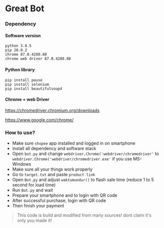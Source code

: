 # Great Bot

### Dependency

#### Software version
```
python 3.8.5
pip 20.0.2
chrome 87.0.4280.88
chrome web driver 87.0.4280.88
```

#### Python library
```
pip install pause
pip install selenium
pip install beautifulsoup4
```

#### Chrome + web Driver
<https://chromedriver.chromium.org/downloads>

<https://www.google.com/chrome/>

### How to use?
* Make sure `shopee` app installed and logged in on smartphone
* Install all dependency and software stack
* Open `bot.py` and change `webdriver.Chrome('webdriver/chromedriver'` to `webdriver.Chrome('webdriver/chromedriver.exe'` if you use MS-Windows
* Make sure all your things work properly
* Go to `target.txt` and paste `product link`
* Open `Bot.py` and adjust `waktumundur()` to flash sale time (reduce 1 to 5 second for load time)
* Run `Bot.py` and wait
* Prepare your smartphone and to login with QR code 
* After successful purchase, login with QR code
* Then finish your payment

> This code is build and modified from many sources! dont claim it's only you made it!
